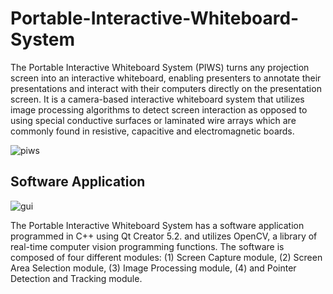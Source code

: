 # Portable-Interactive-Whiteboard-System

The Portable Interactive Whiteboard System (PIWS) turns any
projection screen into an interactive whiteboard, enabling presenters to
annotate their presentations and interact with their computers directly
on the presentation screen. It is a camera-based interactive whiteboard
system that utilizes image processing algorithms to detect screen
interaction as opposed to using special conductive surfaces or
laminated wire arrays which are commonly found in resistive, capacitive
and electromagnetic boards. 

![piws](https://user-images.githubusercontent.com/72594582/113693020-b8229380-9700-11eb-87e4-67d3ba5673c3.JPG)

## Software Application

![gui](https://user-images.githubusercontent.com/72594582/113693466-3717cc00-9701-11eb-8380-d1ee26e403f2.JPG)

The Portable Interactive Whiteboard System has a software application
programmed in C++ using Qt Creator 5.2. and utilizes OpenCV, a library of
real-time computer vision programming functions. The
software is composed of four different modules: (1) Screen Capture module,
(2) Screen Area Selection module, (3) Image Processing module, (4) and
Pointer Detection and Tracking module.


